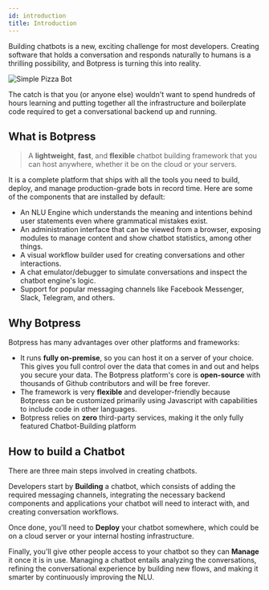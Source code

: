 ```yaml
---
id: introduction
title: Introduction
---
```


Building chatbots is a new, exciting challenge for most developers. Creating software that holds a conversation and responds naturally to humans is a thrilling possibility, and Botpress is turning this into reality. 

![Simple Pizza Bot](assets/pizzabot.gif)

The catch is that you (or anyone else) wouldn't want to spend hundreds of hours learning and putting together all the infrastructure and boilerplate code required to get a conversational backend up and running.

## What is Botpress

> A **lightweight**, **fast**, and **flexible** chatbot building framework that you can host anywhere, whether it be on the cloud or your servers.

It is a complete platform that ships with all the tools you need to build, deploy, and manage production-grade bots in record time. Here are some of the components that are installed by default:

- An NLU Engine which understands the meaning and intentions behind user statements even where grammatical mistakes exist.
- An administration interface that can be viewed from a browser, exposing modules to manage content and show chatbot  statistics, among other things. 
- A visual workflow builder used for creating conversations and other interactions.
- A chat emulator/debugger to simulate conversations and inspect the chatbot engine's logic.
- Support for popular messaging channels like Facebook Messenger, Slack, Telegram, and others.

## Why Botpress

Botpress has many advantages over other platforms and frameworks:

- It runs **fully on-premise**, so you can host it on a server of your choice. This gives you full control over the data that comes in and out and helps you secure your data. 
The Botpress platform's core is **open-source** with thousands of Github contributors and will be free forever.
- The framework is very **flexible** and developer-friendly because Botpress can be customized primarily using Javascript with capabilities to include code in other languages.
- Botpress relies on **zero** third-party services, making it the only fully featured Chatbot-Building platform

## How to build a Chatbot

There are three main steps involved in creating chatbots.

Developers start by **Building** a chatbot, which consists of adding the required messaging channels, integrating the necessary backend components and applications your chatbot will need to interact with, and creating conversation workflows.

Once done, you'll need to **Deploy** your chatbot somewhere, which could be on a cloud server or your internal hosting infrastructure.

Finally, you'll give other people access to your chatbot so they can **Manage** it once it is in use. Managing a chatbot entails analyzing the conversations, refining the conversational experience by building new flows, and making it smarter by continuously improving the NLU.

